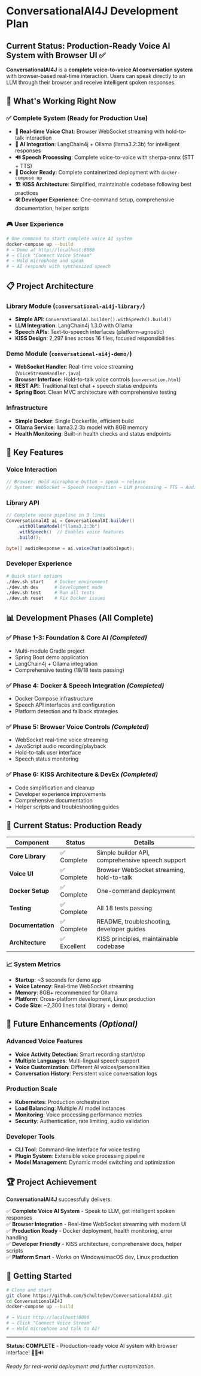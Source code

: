 # ConversationalAI4J Development Plan

## Current Status: Production-Ready Voice AI System with Browser UI ✅

**ConversationalAI4J** is a **complete voice-to-voice AI conversation system** with browser-based real-time interaction. Users can speak directly to an LLM through their browser and receive intelligent spoken responses.

## 🎯 **What's Working Right Now**

### ✅ Complete System (Ready for Production Use)

- **🎤 Real-time Voice Chat**: Browser WebSocket streaming with hold-to-talk interaction
- **🤖 AI Integration**: LangChain4j + Ollama (llama3.2:3b) for intelligent responses  
- **🔊 Speech Processing**: Complete voice-to-voice with sherpa-onnx (STT + TTS)
- **🐳 Docker Ready**: Complete containerized deployment with `docker-compose up`
- **🏗️ KISS Architecture**: Simplified, maintainable codebase following best practices
- **🛠️ Developer Experience**: One-command setup, comprehensive documentation, helper scripts

### 🎮 **User Experience**

```bash
# One command to start complete voice AI system
docker-compose up --build
# → Demo at http://localhost:8080
# → Click "Connect Voice Stream"
# → Hold microphone and speak
# → AI responds with synthesized speech
```

## 📋 **Project Architecture**

### Library Module (`conversational-ai4j-library/`)
- **Simple API**: `ConversationalAI.builder().withSpeech().build()`
- **LLM Integration**: LangChain4j 1.3.0 with Ollama
- **Speech APIs**: Text-to-speech interfaces (platform-agnostic)
- **KISS Design**: 2,297 lines across 16 files, focused responsibilities

### Demo Module (`conversational-ai4j-demo/`) 
- **WebSocket Handler**: Real-time voice streaming (`VoiceStreamHandler.java`)
- **Browser Interface**: Hold-to-talk voice controls (`conversation.html`)
- **REST API**: Traditional text chat + speech status endpoints
- **Spring Boot**: Clean MVC architecture with comprehensive testing

### Infrastructure
- **Simple Docker**: Single Dockerfile, efficient build
- **Ollama Service**: llama3.2:3b model with 8GB memory
- **Health Monitoring**: Built-in health checks and status endpoints

## 🚀 **Key Features**

### Voice Interaction
```javascript
// Browser: Hold microphone button → speak → release
// System: WebSocket → Speech recognition → LLM processing → TTS → Audio response
```

### Library API
```java
// Complete voice pipeline in 3 lines
ConversationalAI ai = ConversationalAI.builder()
    .withOllamaModel("llama3.2:3b")
    .withSpeech()  // Enables voice features
    .build();

byte[] audioResponse = ai.voiceChat(audioInput);
```

### Developer Experience
```bash
# Quick start options
./dev.sh start    # Docker environment
./dev.sh dev      # Development mode  
./dev.sh test     # Run all tests
./dev.sh reset    # Fix Docker issues
```

## 📊 **Development Phases (All Complete)**

### ✅ Phase 1-3: Foundation & Core AI *(Completed)*
- Multi-module Gradle project
- Spring Boot demo application  
- LangChain4j + Ollama integration
- Comprehensive testing (18/18 tests passing)

### ✅ Phase 4: Docker & Speech Integration *(Completed)*
- Docker Compose infrastructure
- Speech API interfaces and configuration
- Platform detection and fallback strategies

### ✅ Phase 5: Browser Voice Controls *(Completed)*
- WebSocket real-time voice streaming
- JavaScript audio recording/playback
- Hold-to-talk user interface
- Speech status monitoring

### ✅ Phase 6: KISS Architecture & DevEx *(Completed)*
- Code simplification and cleanup
- Developer experience improvements
- Comprehensive documentation
- Helper scripts and troubleshooting guides

## 🎯 **Current Status: Production Ready**

| Component | Status | Details |
|-----------|--------|---------|
| **Core Library** | ✅ Complete | Simple builder API, comprehensive speech support |
| **Voice UI** | ✅ Complete | Browser WebSocket streaming, hold-to-talk |
| **Docker Setup** | ✅ Complete | One-command deployment |
| **Testing** | ✅ Complete | All 18 tests passing |
| **Documentation** | ✅ Complete | README, troubleshooting, developer guides |
| **Architecture** | ✅ Excellent | KISS principles, maintainable codebase |

### 📈 **System Metrics**
- **Startup**: ~3 seconds for demo app
- **Voice Latency**: Real-time WebSocket streaming
- **Memory**: 8GB+ recommended for Ollama
- **Platform**: Cross-platform development, Linux production
- **Code Size**: ~2,300 lines total (library + demo)

## 🔮 **Future Enhancements** *(Optional)*

### Advanced Voice Features
- **Voice Activity Detection**: Smart recording start/stop
- **Multiple Languages**: Multi-lingual speech support  
- **Voice Customization**: Different AI voices/personalities
- **Conversation History**: Persistent voice conversation logs

### Production Scale
- **Kubernetes**: Production orchestration
- **Load Balancing**: Multiple AI model instances
- **Monitoring**: Voice processing performance metrics
- **Security**: Authentication, rate limiting, audio validation

### Developer Tools
- **CLI Tool**: Command-line interface for voice testing
- **Plugin System**: Extensible voice processing pipeline
- **Model Management**: Dynamic model switching and optimization

## 🏆 **Project Achievement**

**ConversationalAI4J** successfully delivers:

✅ **Complete Voice AI System** - Speak to LLM, get intelligent spoken responses  
✅ **Browser Integration** - Real-time WebSocket streaming with modern UI  
✅ **Production Ready** - Docker deployment, health monitoring, error handling  
✅ **Developer Friendly** - KISS architecture, comprehensive docs, helper scripts  
✅ **Platform Smart** - Works on Windows/macOS dev, Linux production  

## 🚀 **Getting Started**

```bash
# Clone and start
git clone https://github.com/SchulteDev/ConversationalAI4J.git
cd ConversationalAI4J
docker-compose up --build

# → Visit http://localhost:8080
# → Click "Connect Voice Stream"  
# → Hold microphone and talk to AI!
```

---

**Status: COMPLETE** - Production-ready voice AI system with browser interface! 🎤🤖🔊

*Ready for real-world deployment and further customization.*